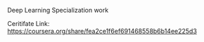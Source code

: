 Deep Learning Specialization work

Ceritifate Link: https://coursera.org/share/fea2ce1f6ef691468558b6b14ee225d3
